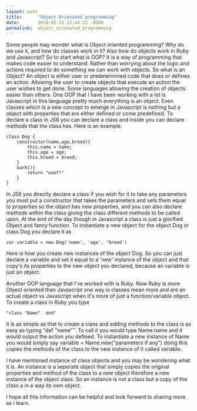 ```yaml
---
layout: post
title:      "Object Orienated programming"
date:       2018-02-22 22:44:12 -0500
permalink:  object_orienated_programming
---
```



Some people may wonder what is Object oriented programming? Why do we use it, and how do classes work in it? Also how do objects work in Ruby and Javascript? 
So to start what is OOP? It is a way of programming that makes code easier to understand. Rather than worrying about the logic and actions required to do something we can work with objects. 
So what is an Object? An object is either user or predetermined code that does or defines an action. Allowing the user to create objects that execute an action the user wishes to get done. Some languages allowing the creation of objects easier than others. 
One OOP that I have been working with a lot is Javascript in this language pretty much everything is an object. Even classes which is a new concept to emerge in Javascript is nothing but a object with properties that are either defined or come predefined. To declare a class in JS6 you can declare a class and inside you can declare methods that the class has. Here is an example.

```
class Dog {
	constructor(name,age,breed){
		this.name = name;
		this.age = age;
		this.breed = breed;
	}
	bark(){
		return "woof!"
	}
}
```
In JS6 you directly declare a class if you wish for it to take any parameters you must put a constructor that takes the parameters and sets them equal to properties so the object has new properties, and you can also declare methods within the class giving the class different methods to be called upon. At the end of the day though in Javascript a class is just a glorified Object and fancy function. To instantiate a new object for the object Dog or class Dog you declare it as

`var variable = new Dog('name', 'age', 'breed')`

Here is how you create new instances of the object Dog. So you can just declare a variable and set it equal to a 'new' instance of the object and that copy's its properties to the new object you declared, because an variable is just an object. 


Another OOP language that I've worked with is Ruby. Now Ruby is more Object oriented than Javascript one way is classes mean more and are an actual object vs Javascript when it's more of just a function/variable object.  To create a class in Ruby you type 

`"class "Name" 
end"`

it is as simple as that to create a class and adding methods to the class is as easy as typing "def "name"".  To call it you would type Name.name and it would output the action you defined. To instantiate a new instance of Name you would simply say variable = Name.new("parameters if any") doing this copies the methods of the class to the new instance of it called variable. 

I have mentioned instance of class objects and you may be wondering what it is. An instance is a seperate object that simply copies the original properties and method of the class to a new object therefore a new instance of the object class. So an instance is not a class but a copy of the class a in a way its own object.

I hope all this information can be helpful and look forward to sharing more as i learn.


